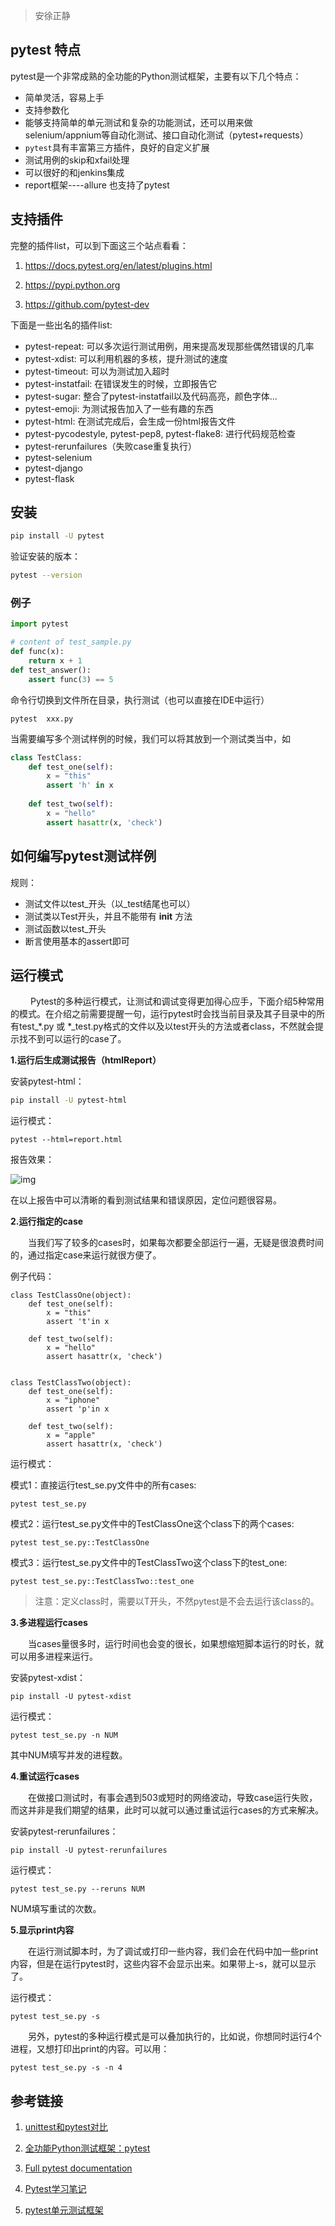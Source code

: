 

>  安徐正静



## pytest 特点

pytest是一个非常成熟的全功能的Python测试框架，主要有以下几个特点：

- 简单灵活，容易上手
- 支持参数化
- 能够支持简单的单元测试和复杂的功能测试，还可以用来做selenium/appnium等自动化测试、接口自动化测试（pytest+requests）
- `pytest`具有丰富第三方插件，良好的自定义扩展
- 测试用例的skip和xfail处理
- 可以很好的和jenkins集成
- report框架----allure 也支持了pytest

## 支持插件


完整的插件list，可以到下面这三个站点看看：

1. https://docs.pytest.org/en/latest/plugins.html

2. https://pypi.python.org

3. https://github.com/pytest-dev

下面是一些出名的插件list:

- pytest-repeat: 可以多次运行测试用例，用来提高发现那些偶然错误的几率
- pytest-xdist: 可以利用机器的多核，提升测试的速度
- pytest-timeout: 可以为测试加入超时
- pytest-instatfail: 在错误发生的时候，立即报告它
- pytest-sugar: 整合了pytest-instatfail以及代码高亮，颜色字体...
- pytest-emoji: 为测试报告加入了一些有趣的东西
- pytest-html: 在测试完成后，会生成一份html报告文件
- pytest-pycodestyle, pytest-pep8, pytest-flake8: 进行代码规范检查
- pytest-rerunfailures（失败case重复执行）
- pytest-selenium
- pytest-django
- pytest-flask    



## 安装

```bash
pip install -U pytest
```

验证安装的版本：

```bash
pytest --version
```

### 例子

```python
import pytest

# content of test_sample.py
def func(x):
    return x + 1
def test_answer():
    assert func(3) == 5

```

命令行切换到文件所在目录，执行测试（也可以直接在IDE中运行）

```
pytest  xxx.py
```

当需要编写多个测试样例的时候，我们可以将其放到一个测试类当中，如

```python
class TestClass:  
    def test_one(self):  
        x = "this"  
        assert 'h' in x  
  
    def test_two(self):  
        x = "hello"  
        assert hasattr(x, 'check') 
```



## **如何编写pytest测试样例**

规则：

- 测试文件以test_开头（以_test结尾也可以）
- 测试类以Test开头，并且不能带有 **init** 方法
- 测试函数以test_开头
- 断言使用基本的assert即可



## 运行模式

   Pytest的多种运行模式，让测试和调试变得更加得心应手，下面介绍5种常用的模式。在介绍之前需要提醒一句，运行pytest时会找当前目录及其子目录中的所有test_*.py 或 *_test.py格式的文件以及以test开头的方法或者class，不然就会提示找不到可以运行的case了。

**1.运行后生成测试报告（htmlReport）**

安装pytest-html：

```bash
pip install -U pytest-html
```

运行模式：

```
pytest --html=report.html
```

报告效果：



![img](https:////upload-images.jianshu.io/upload_images/6536777-15708c4ed724a509.png?imageMogr2/auto-orient/strip%7CimageView2/2/w/1000)





在以上报告中可以清晰的看到测试结果和错误原因，定位问题很容易。

**2.运行指定的case**

  当我们写了较多的cases时，如果每次都要全部运行一遍，无疑是很浪费时间的，通过指定case来运行就很方便了。

例子代码：

```
class TestClassOne(object):
    def test_one(self):
        x = "this"
        assert 't'in x

    def test_two(self):
        x = "hello"
        assert hasattr(x, 'check')


class TestClassTwo(object):
    def test_one(self):
        x = "iphone"
        assert 'p'in x

    def test_two(self):
        x = "apple"
        assert hasattr(x, 'check')
```

运行模式：

模式1：直接运行test_se.py文件中的所有cases:

```
pytest test_se.py
```

模式2：运行test_se.py文件中的TestClassOne这个class下的两个cases:

```
pytest test_se.py::TestClassOne
```

模式3：运行test_se.py文件中的TestClassTwo这个class下的test_one:

```
pytest test_se.py::TestClassTwo::test_one
```

> 注意：定义class时，需要以T开头，不然pytest是不会去运行该class的。

**3.多进程运行cases**

  当cases量很多时，运行时间也会变的很长，如果想缩短脚本运行的时长，就可以用多进程来运行。

安装pytest-xdist：

```
pip install -U pytest-xdist
```

运行模式：

```
pytest test_se.py -n NUM
```

其中NUM填写并发的进程数。

**4.重试运行cases**

  在做接口测试时，有事会遇到503或短时的网络波动，导致case运行失败，而这并非是我们期望的结果，此时可以就可以通过重试运行cases的方式来解决。

安装pytest-rerunfailures：

```
pip install -U pytest-rerunfailures
```

运行模式：

```
pytest test_se.py --reruns NUM
```

NUM填写重试的次数。

**5.显示print内容**

  在运行测试脚本时，为了调试或打印一些内容，我们会在代码中加一些print内容，但是在运行pytest时，这些内容不会显示出来。如果带上-s，就可以显示了。

运行模式：

```
pytest test_se.py -s
```

  另外，pytest的多种运行模式是可以叠加执行的，比如说，你想同时运行4个进程，又想打印出print的内容。可以用：

```
pytest test_se.py -s -n 4
```

## 参考链接

1. [unittest和pytest对比](https://www.cnblogs.com/xiaohuhu/p/9804527.html)

2. [全功能Python测试框架：pytest](https://www.jianshu.com/p/932a4d9f78f8)

3. [Full pytest documentation](https://docs.pytest.org/en/latest/contents.html)

4.  [Pytest学习笔记](https://www.cnblogs.com/sparkling-ly/category/851617.html)

5.  [pytest单元测试框架](https://blog.csdn.net/liuchunming033/article/category/3193659)

   